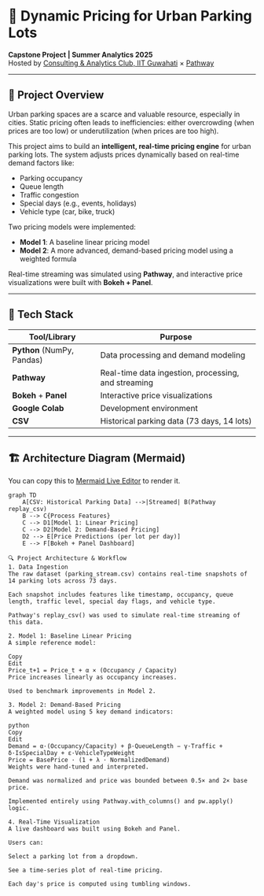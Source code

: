 # 🚗 Dynamic Pricing for Urban Parking Lots

**Capstone Project | Summer Analytics 2025**  
Hosted by [Consulting & Analytics Club, IIT Guwahati](https://www.caciitg.com/) × [Pathway](https://pathway.com)

---

## 📌 Project Overview

Urban parking spaces are a scarce and valuable resource, especially in cities. Static pricing often leads to inefficiencies: either overcrowding (when prices are too low) or underutilization (when prices are too high).  

This project aims to build an **intelligent, real-time pricing engine** for urban parking lots. The system adjusts prices dynamically based on real-time demand factors like:

- Parking occupancy
- Queue length
- Traffic congestion
- Special days (e.g., events, holidays)
- Vehicle type (car, bike, truck)

Two pricing models were implemented:
- **Model 1**: A baseline linear pricing model
- **Model 2**: A more advanced, demand-based pricing model using a weighted formula

Real-time streaming was simulated using **Pathway**, and interactive price visualizations were built with **Bokeh + Panel**.

---

## 🧰 Tech Stack

| Tool/Library | Purpose |
|--------------|---------|
| **Python** (NumPy, Pandas) | Data processing and demand modeling |
| **Pathway** | Real-time data ingestion, processing, and streaming |
| **Bokeh** + **Panel** | Interactive price visualizations |
| **Google Colab** | Development environment |
| **CSV** | Historical parking data (73 days, 14 lots) |

---

## 🏗️ Architecture Diagram (Mermaid)

You can copy this to [Mermaid Live Editor](https://mermaid.live/edit) to render it.

```mermaid
graph TD
    A[CSV: Historical Parking Data] -->|Streamed| B(Pathway replay_csv)
    B --> C{Process Features}
    C --> D1[Model 1: Linear Pricing]
    C --> D2[Model 2: Demand-Based Pricing]
    D2 --> E[Price Predictions (per lot per day)]
    E --> F[Bokeh + Panel Dashboard]

🔍 Project Architecture & Workflow
1. Data Ingestion
The raw dataset (parking_stream.csv) contains real-time snapshots of 14 parking lots across 73 days.

Each snapshot includes features like timestamp, occupancy, queue length, traffic level, special day flags, and vehicle type.

Pathway's replay_csv() was used to simulate real-time streaming of this data.

2. Model 1: Baseline Linear Pricing
A simple reference model:

Copy
Edit
Price_t+1 = Price_t + α × (Occupancy / Capacity)
Price increases linearly as occupancy increases.

Used to benchmark improvements in Model 2.

3. Model 2: Demand-Based Pricing
A weighted model using 5 key demand indicators:

python
Copy
Edit
Demand = α·(Occupancy/Capacity) + β·QueueLength − γ·Traffic + δ·IsSpecialDay + ε·VehicleTypeWeight
Price = BasePrice · (1 + λ · NormalizedDemand)
Weights were hand-tuned and interpreted.

Demand was normalized and price was bounded between 0.5× and 2× base price.

Implemented entirely using Pathway.with_columns() and pw.apply() logic.

4. Real-Time Visualization
A live dashboard was built using Bokeh and Panel.

Users can:

Select a parking lot from a dropdown.

See a time-series plot of real-time pricing.

Each day's price is computed using tumbling windows.
